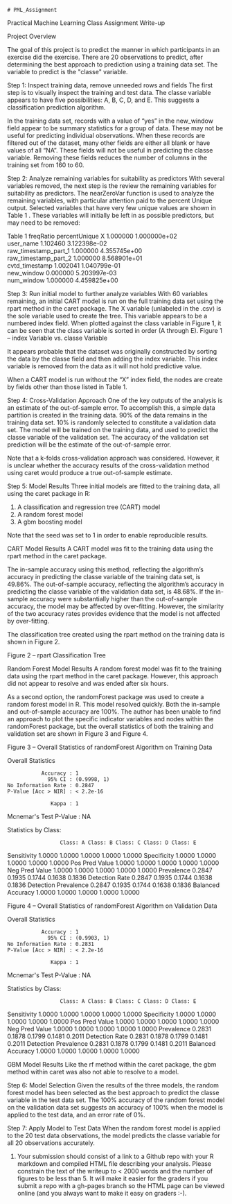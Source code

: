     # PML_Assignment
Practical Machine Learning Class Assignment Write-up

Project Overview

The goal of this project is to predict the manner in which participants in an exercise did the exercise. There are 20 observations to predict, after determining the best approach to prediction using a training data set. The variable to predict is the "classe" variable.

Step 1: Inspect training data, remove unneeded rows and fields
The first step is to visually inspect the training and test data. The classe variable appears to have five possibilities: A, B, C, D, and E. This suggests a classification prediction algorithm.

In the training data set, records with a value of “yes” in the new_window field appear to be summary statistics for a group of data. These may not be useful for predicting individual observations. When these records are filtered out of the dataset, many other fields are either all blank or have values of all “NA”. These fields will not be useful in predicting the classe variable. Removing these fields reduces the number of columns in the training set from 160 to 60.


Step 2: Analyze remaining variables for suitability as predictors
With several variables removed, the next step is the review the remaining variables for suitability as predictors. The nearZeroVar function is used to analyze the remaining variables, with particular attention paid to the percent Unique output. Selected variables that have very few unique values are shown in Table 1 . These variables will initially be left in as possible predictors, but may need to be removed:

Table 1
                     freqRatio percentUnique 
X                     1.000000  1.000000e+02    
user_name             1.102460  3.122398e-02    
raw_timestamp_part_1  1.000000  4.355745e+00    
raw_timestamp_part_2  1.000000  8.568901e+01    
cvtd_timestamp        1.002041  1.040799e-01    
new_window            0.000000  5.203997e-03    
num_window            1.000000  4.459825e+00    


Step 3: Run initial model to further analyze variables
With 60 variables remaining, an initial CART model is run on the full training data set using the rpart method in the caret package. The X variable (unlabeled in the .csv) is the sole variable used to create the tree. This variable appears to be a numbered index field. When plotted against the class variable in Figure 1, it can be seen that the class variable is sorted in order (A through E). 
Figure 1 – index Variable vs. classe Variable
 
It appears probable that the dataset was originally constructed by sorting the data by the classe field and then adding the index variable. This index variable is removed from the data as it will not hold predictive value.

When a CART model is run without the “X” index field, the nodes are create by fields other than those listed in Table 1.

Step 4: Cross-Validation Approach
One of the key outputs of the analysis is an estimate of the out-of-sample error. To accomplish this, a simple data partition is created in the training data. 90% of the data remains in the training data set. 10% is randomly selected to constitute a validation data set. The model will be trained on the training data, and used to predict the classe variable of the validation set. The accuracy of the validation set prediction will be the estimate of the out-of-sample error.

Note that a k-folds cross-validation approach was considered. However, it is unclear whether the accuracy results of the cross-validation method using caret would produce a true out-of-sample estimate.

Step 5: Model Results
Three initial models are fitted to the training data, all using the caret package in R:
1.	A classification and regression tree (CART) model
2.	A random forest model
3.	A gbm boosting model

Note that the seed was set to 1 in order to enable reproducible results.

CART Model Results
A CART model was fit to the training data using the rpart method in the caret package. 

The in-sample accuracy using this method, reflecting the algorithm’s accuracy in predicting the classe variable of the training data set, is 49.86%. The out-of-sample accuracy, reflecting the algorithm’s accuracy in predicting the classe variable of the validation data set, is 48.68%. If the in-sample accuracy were substantially higher than the out-of-sample accuracy, the model may be affected by over-fitting. However, the similarity of the two accuracy rates provides evidence that the model is not affected by over-fitting.

The classification tree created using the rpart method on the training data is shown in Figure 2.

Figure 2 – rpart Classification Tree

 

Random Forest Model Results
A random forest model was fit to the training data using the rpart method in the caret package. 
However, this approach did not appear to resolve and was ended after six hours.

As a second option, the randomForest package was used to create a random forest model in R. This model resolved quickly. Both the in-sample and out-of-sample accuracy are 100%. The author has been unable to find an approach to plot the specific indicator variables and nodes within the randomForest package, but the overall statistics of both the training and validation set are shown in Figure 3 and Figure 4.

Figure 3 – Overall Statistics of randomForest Algorithm on Training Data

Overall Statistics
                                     
               Accuracy : 1          
                 95% CI : (0.9998, 1)
    No Information Rate : 0.2847     
    P-Value [Acc > NIR] : < 2.2e-16  
                                     
                  Kappa : 1          
 Mcnemar's Test P-Value : NA         

Statistics by Class:

                     Class: A Class: B Class: C Class: D Class: E
Sensitivity            1.0000   1.0000   1.0000   1.0000   1.0000
Specificity            1.0000   1.0000   1.0000   1.0000   1.0000
Pos Pred Value         1.0000   1.0000   1.0000   1.0000   1.0000
Neg Pred Value         1.0000   1.0000   1.0000   1.0000   1.0000
Prevalence             0.2847   0.1935   0.1744   0.1638   0.1836
Detection Rate         0.2847   0.1935   0.1744   0.1638   0.1836
Detection Prevalence   0.2847   0.1935   0.1744   0.1638   0.1836
Balanced Accuracy      1.0000   1.0000   1.0000   1.0000   1.0000


Figure 4 – Overall Statistics of randomForest Algorithm on Validation Data

Overall Statistics
                                     
               Accuracy : 1          
                 95% CI : (0.9903, 1)
    No Information Rate : 0.2831     
    P-Value [Acc > NIR] : < 2.2e-16  
                                     
                  Kappa : 1          
 Mcnemar's Test P-Value : NA         

Statistics by Class:

                     Class: A Class: B Class: C Class: D Class: E
Sensitivity            1.0000   1.0000   1.0000   1.0000   1.0000
Specificity            1.0000   1.0000   1.0000   1.0000   1.0000
Pos Pred Value         1.0000   1.0000   1.0000   1.0000   1.0000
Neg Pred Value         1.0000   1.0000   1.0000   1.0000   1.0000
Prevalence             0.2831   0.1878   0.1799   0.1481   0.2011
Detection Rate         0.2831   0.1878   0.1799   0.1481   0.2011
Detection Prevalence   0.2831   0.1878   0.1799   0.1481   0.2011
Balanced Accuracy      1.0000   1.0000   1.0000   1.0000   1.0000


GBM Model Results
Like the rf method within the caret package, the gbm method within caret was also not able to resolve to a model.

Step 6: Model Selection
Given the results of the three models, the random forest model has been selected as the best approach to predict the classe variable in the test data set. The 100% accuracy of the random forest model on the validation data set suggests an accuracy of 100% when the model is applied to the test data, and an error rate of 0%.

Step 7: Apply Model to Test Data
When the random forest model is applied to the 20 test data observations, the model predicts the classe variable for all 20 observations accurately.

1. Your submission should consist of a link to a Github repo with your R markdown and compiled HTML file describing your analysis. Please constrain the text of the writeup to < 2000 words and the number of figures to be less than 5. It will make it easier for the graders if you submit a repo with a gh-pages branch so the HTML page can be viewed online (and you always want to make it easy on graders :-).

